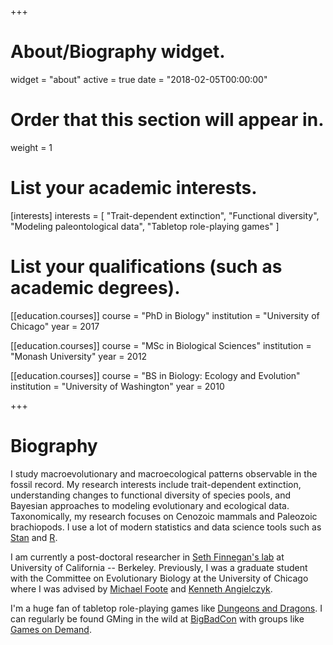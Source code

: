 +++
# About/Biography widget.
widget = "about"
active = true
date = "2018-02-05T00:00:00"

# Order that this section will appear in.
weight = 1

# List your academic interests.
[interests]
  interests = [
    "Trait-dependent extinction",
    "Functional diversity",
    "Modeling paleontological data",
    "Tabletop role-playing games"
  ]

# List your qualifications (such as academic degrees).
[[education.courses]]
  course = "PhD in Biology"
  institution = "University of Chicago"
  year = 2017

[[education.courses]]
  course = "MSc in Biological Sciences"
  institution = "Monash University"
  year = 2012

[[education.courses]]
  course = "BS in Biology: Ecology and Evolution"
  institution = "University of Washington"
  year = 2010
 
+++

# Biography

I study macroevolutionary and macroecological patterns observable in the fossil record. My research interests include trait-dependent extinction, understanding changes to functional diversity of species pools, and Bayesian approaches to modeling evolutionary and ecological data. Taxonomically, my research focuses on Cenozoic mammals and Paleozoic brachiopods. I use a lot of modern statistics and data science tools such as [Stan](http://mc-stan.org/) and [R](https://cran.r-project.org/).

I am currently a post-doctoral researcher in [Seth Finnegan's lab](https://finneganlab.org/) at University of California -- Berkeley. Previously, I was a graduate student with the Committee on Evolutionary Biology at the University of Chicago where I was advised by [Michael Foote](http://geosci.uchicago.edu/people/michael-foote/) and [Kenneth Angielczyk](https://www.fieldmuseum.org/about/staff/profile/611). 

I'm a huge fan of tabletop role-playing games like [Dungeons and Dragons](http://dnd.wizards.com/). I can regularly be found GMing in the wild at [BigBadCon](http://www.bigbadcon.com/) with groups like [Games on Demand](http://www.indiegamesondemand.org/).
